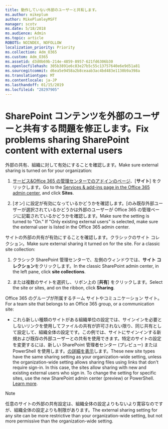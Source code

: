 ```yaml
---
title: 動作していない外部のユーザーと共有します。
ms.author: mikeplum
author: MikePlumleyMSFT
manager: scotv
ms.date: 5/18/2018
ms.audience: Admin
ms.topic: article
ROBOTS: NOINDEX, NOFOLLOW
localization_priority: Priority
ms.collection: Adm_O365
ms.custom: Adm_O365
ms.assetid: d3d0b69b-214e-4859-8957-621fd6306b30
ms.openlocfilehash: 305b3891e6c83e27b5c55c13757640e6e9d51a81
ms.sourcegitcommit: d6ea5e9458a2b8ceaab3ac4bd483e1130b9a398a
ms.translationtype: MT
ms.contentlocale: ja-JP
ms.lasthandoff: 01/15/2019
ms.locfileid: "28297905"
---
```

# <a name="fix-problems-sharing-sharepoint-content-with-external-users"></a><span data-ttu-id="bcd2e-102">SharePoint コンテンツを外部のユーザーと共有する問題を修正します。</span><span class="sxs-lookup"><span data-stu-id="bcd2e-102">Fix problems sharing SharePoint content with external users</span></span>

<span data-ttu-id="bcd2e-103">外部の共有、組織に対して有効にすることを確認します。</span><span class="sxs-lookup"><span data-stu-id="bcd2e-103">Make sure external sharing is turned on for your organization:</span></span>
  
1. <span data-ttu-id="bcd2e-104">[サービス&amp;Office 365 の管理センターでのアドインのページ](https://portal.office.com/adminportal/home#/Settings/ServicesAndAddIns)、[**サイト**] をクリックします。</span><span class="sxs-lookup"><span data-stu-id="bcd2e-104">Go to the [Services &amp; add-ins page in the Office 365 admin center](https://portal.office.com/adminportal/home#/Settings/ServicesAndAddIns), and click **Sites**.</span></span>
    
2. <span data-ttu-id="bcd2e-p101">[オン] に設定が有効になっているかどうかを確認します。[のみ既存外部ユーザーが選択されているかどうかは外部のユーザーが Office 365 の管理ページに記載されているかどうかを確認します。</span><span class="sxs-lookup"><span data-stu-id="bcd2e-p101">Make sure the setting is turned to "On." If "Only existing external users" is selected, make sure the external user is listed in the Office 365 admin center.</span></span>
    
<span data-ttu-id="bcd2e-p102">サイトの外部の共有が有効にすることを確認します。クラシックのサイト コレクション。</span><span class="sxs-lookup"><span data-stu-id="bcd2e-p102">Make sure external sharing it turned on for the site. For a classic site collection:</span></span>
  
1. <span data-ttu-id="bcd2e-109">クラシック SharePoint 管理センターで、左側のウィンドウでは、**サイト コレクション**をクリックします。</span><span class="sxs-lookup"><span data-stu-id="bcd2e-109">In the classic SharePoint admin center, in the left pane, click **site collections**.</span></span>
    
2. <span data-ttu-id="bcd2e-110">または複数のサイトを選択し、リボン上の [**共有**] をクリックします。</span><span class="sxs-lookup"><span data-stu-id="bcd2e-110">Select the site or sites, and on the ribbon, click **Sharing**.</span></span>
    
<span data-ttu-id="bcd2e-111">Office 365 のグループが所属するチーム サイトやコミュニケーション サイト。</span><span class="sxs-lookup"><span data-stu-id="bcd2e-111">For a team site that belongs to an Office 365 group, or a communication site:</span></span>
  
- <span data-ttu-id="bcd2e-p103">これら新しい種類のサイトがある組織単位の設定では、サインインを必要としないリンクを使用してファイルの共有が許可されない限り、同じ共有として設定して、組織全体の設定です。この例では、サイトにサインインする新規および既存の外部ユーザーとの共有を使用できます。特定のサイトの設定を変更するには、新しい SharePoint 管理者センター (プレビュー) または PowerShell を使用します。[の詳細を表示](https://go.microsoft.com/fwlink/?linkid=871863)します。</span><span class="sxs-lookup"><span data-stu-id="bcd2e-p103">These new site types have the same sharing setting as your organization-wide setting, unless the organization-wide setting allows sharing files using links that don't require sign-in. In this case, the sites allow sharing with new and existing external users who sign in. To change the setting for specific sites, use the new SharePoint admin center (preview) or PowerShell. [Learn more](https://go.microsoft.com/fwlink/?linkid=871863).</span></span>
    
> [!NOTE]
> <span data-ttu-id="bcd2e-116">任意のサイトの外部の共有設定は、組織全体の設定よりもないより寛容なのですが、組織全体の設定よりも制限があります。</span><span class="sxs-lookup"><span data-stu-id="bcd2e-116">The external sharing setting for any site can be more restrictive than your organization-wide setting, but not more permissive than the organization-wide setting.</span></span> 
  


